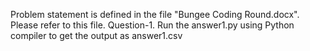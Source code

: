 Problem statement is defined in the file "Bungee Coding Round.docx". Please refer to this file. 
Question-1. Run the answer1.py using Python compiler to get the output as answer1.csv
